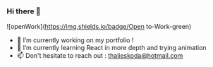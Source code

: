 ### Hi there 👋
![openWork](https://img.shields.io/badge/Open to-Work-green)
- 🔭 I’m currently working on my portfolio !
- 🌱 I’m currently learning React in more depth and trying animation 
- 📫 Don't hesitate to reach out : thalieskoda@hotmail.com


